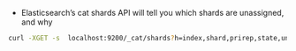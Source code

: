 - Elasticsearch’s cat shards API will tell you which shards are unassigned, and why
```bash
curl -XGET -s  localhost:9200/_cat/shards?h=index,shard,prirep,state,unassigned.reason| grep UNASSIGNED
```
